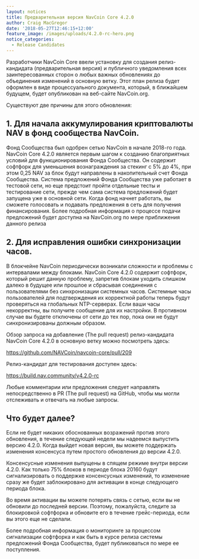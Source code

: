 ```yaml
---
layout: notices
title: Предварительная версия NavCoin Core 4.2.0
author: Craig MacGregor
date: '2018-05-27T12:46:15+12:00'
feature_image: /images/uploads/4.2.0-rc-hero.png
notice_categories:
  - Release Candidates
---
```

Разработчики NavCoin Core ввели установку для создания релиз-кандидата (предварительная версия) и публичного уведомления всех заинтересованных сторон о любых важных обновлениях до объединения изменений в основную ветку. Этот план релиза будет оформлен в виде процессуального документа, который, в ближайшем будущем, будет опубликован на веб-сайте NavCoin.org.
<!--more-->
Существуют две причины для этого обновления:

## 1. Для начала аккумулирования криптовалюты NAV в фонд сообщества NavCoin.

Фонд Сообщества был одобрен сетью NavCoin в начале 2018-го года. NavCoin Core 4.2.0 является первым шагом к созданию благоприятных условий для функционирования Фонда Сообщества. Он содержит софтфорк для уменьшения вознаграждения за стекинг с 5% до 4%, при этом 0,25 NAV за блок будут направлены в накопительный счет Фонда Сообщества. Система предложений Фонда Сообщества уже работает в тестовой сети, но еще предстоит пройти отдельные тесты и тестирование сети, прежде чем сама система предложений будет запущена уже в основной сети. Когда фонд начнет работать, вы сможете голосовать и подавать предложения в сеть для получения финансирования. Более подробная информация о процессе подачи предложений будет доступна на NavCoin.org по мере приближения данного релиза
## 2. Для исправления ошибки синхронизации часов.

В блокчейне NavCoin периодически возникали сложности и проблемы с интервалами между блоками. NavCoin Core 4.2.0 содержит софтфорк, который решит данную проблему, запретив блокам уходить слишком далеко в будущее или прошлое и сбрасывая соединения с пользователями без синхронизации системных часов. Системные часы пользователей для подтверждения их корректной работы теперь будут проверяться на глобальных NTP-серверах. Если ваши часы некорректны, вы получите сообщение для их настройки. В противном случае вы будете отключены от сети до тех пор, пока они не будут синхронизированы должным образом.

Обзор запроса на добавление (The pull request) релиз-кандидата NavCoin Core 4.2.0 в основную ветку можно посмотреть здесь:

<https://github.com/NAVCoin/navcoin-core/pull/209>

Релиз-кандидат для тестирования доступен здесь:

<https://build.nav.community/v4.2.0-rc>

Любые комментарии или предложения следует направлять непосредственно в PR (The pull request) на GitHub, чтобы мы могли отслеживать и отвечать на любые запросы.

## Что будет далее?

Если не будет никаких обоснованных возражений против этого обновления, в течение следующей недели мы надеемся выпустить версию 4.2.0. Когда выйдет новая версия, вы можете поддержать изменения консенсуса путем простого обновления до версии 4.2.0.

Консенсусные изменения выпущены в спящем режиме внутри версии 4.2.0. Как только 75% блоков в периоде блока 20160 будут сигнализировать о поддержке консенсусных изменений, то изменение сразу же будет заблокировано для активации в конце следующего периода блока.

Во время активации вы можете потерять связь с сетью, если вы не обновили до последней версии. Поэтому, пожалуйста, следите за блокировкой софтфорка и обновите его в течение грейс-периода, если вы этого еще не сделали.

Более подробная информация о мониторинге за процессом сигнализации софтфорка и как быть в курсе релиза системы предложений Фонда Сообщества, будет публиковаться по мере ее поступления.
